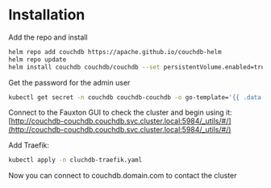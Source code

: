 # Installation

Add the repo and install

```bash
helm repo add couchdb https://apache.github.io/couchdb-helm
helm repo update
helm install couchdb couchdb/couchdb --set persistentVolume.enabled=true --set couchdbConfig.chttpd.require_valid_user=true --set prometheusPort.enabled=true --set couchdbConfig.couchdb.uuid=90486a5d-b089-4356-8c1a-4f99fe63cb13 --namespace couchdb --create-namespace
```

Get the password for the admin user

```bash
kubectl get secret -n couchdb couchdb-couchdb -o go-template='{{ .data.adminPassword }}' | base64 -d
```

Connect to the Fauxton GUI to check the cluster and begin using it: [http://couchdb-couchdb.couchdb.svc.cluster.local:5984/_utils/#/](http://couchdb-couchdb.couchdb.svc.cluster.local:5984/_utils/#/)

Add Traefik:

```bash
kubectl apply -n cluchdb-traefik.yaml
```

Now you can connect to couchdb.domain.com to contact the cluster
